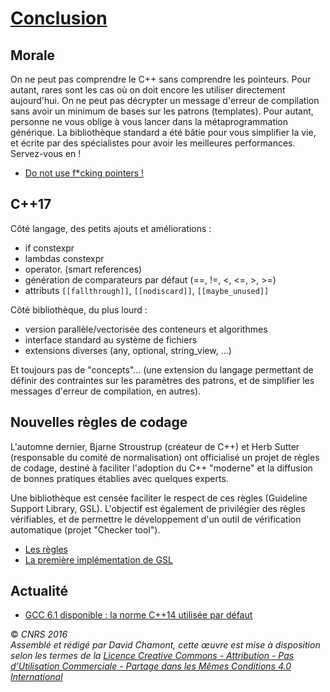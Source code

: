 # [Conclusion](README.md "wikilink")

## Morale

On ne peut pas comprendre le C++ sans comprendre les pointeurs. Pour autant, rares sont les cas où on doit encore les utiliser directement aujourd'hui. On ne peut pas décrypter un message d'erreur de compilation sans avoir un minimum de bases sur les patrons (templates). Pour autant, personne ne vous oblige à vous lancer dans la métaprogrammation générique. La bibliothèque standard a été bâtie pour vous simplifier la vie, et écrite par des spécialistes pour avoir les meilleures performances. Servez-vous en \!

  - [Do not use f\*cking pointers \!](http://klmr.me/slides/modern-cpp.pdf)

## C++17

Côté langage, des petits ajouts et améliorations :

  - if constexpr
  - lambdas constexpr
  - operator. (smart references)
  - génération de comparateurs par défaut (==, \!=, \<, \<=, \>, \>=)
  - attributs `[[fallthrough]]`, `[[nodiscard]]`, `[[maybe_unused]]`

Côté bibliothèque, du plus lourd :

  - version parallèle/vectorisée des conteneurs et algorithmes
  - interface standard au système de fichiers
  - extensions diverses (any, optional, string\_view, ...)

Et toujours pas de "concepts"... (une extension du langage permettant de définir des contraintes sur les paramètres des patrons, et de simplifier les messages d'erreur de compilation, en autres).

## Nouvelles règles de codage

L'automne dernier, Bjarne Stroustrup (créateur de C++) et Herb Sutter (responsable du comité de normalisation) ont officialisé un projet de règles de codage, destiné à faciliter l'adoption du C++ "moderne" et la diffusion de bonnes pratiques établies avec quelques experts.

Une bibliothèque est censée faciliter le respect de ces règles (Guideline Support Library, GSL). L'objectif est également de privilégier des règles vérifiables, et de permettre le développement d'un outil de vérification automatique (projet "Checker tool").

  - [Les règles](https://github.com/isocpp/CppCoreGuidelines)
  - [La première implémentation de GSL](https://github.com/microsoft/gsl)

## Actualité

  - [GCC 6.1 disponible : la norme C++14 utilisée par défaut](http://www.nextinpact.com/news/99604-gcc-6-1-disponible-norme-c14-utilisee-par-defaut.htm)

  
  
© *CNRS 2016*  
*Assemblé et rédigé par David Chamont, cette œuvre est mise à disposition selon les termes de la [Licence Creative Commons - Attribution - Pas d’Utilisation Commerciale - Partage dans les Mêmes Conditions 4.0 International](http://creativecommons.org/licenses/by-nc-sa/4.0/)*
